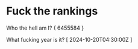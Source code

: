 # Fuck the rankings

Who the hell am I?
{ 6455584 }

What fucking year is it?
[ 2024-10-20T04:30:00Z ]
